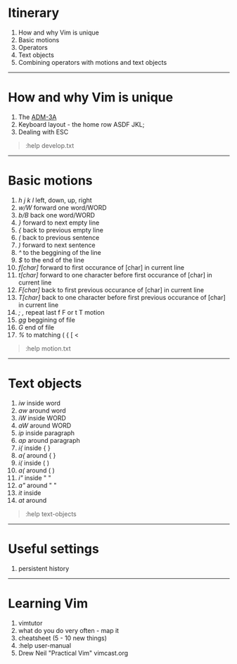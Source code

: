 
# Itinerary

   1. How and why Vim is unique
   2. Basic motions
   3. Operators
   4. Text objects
   5. Combining operators with motions and text objects


---

# How and why Vim is unique

  1. The [ADM-3A](https://upload.wikimedia.org/wikipedia/commons/7/77/Adm3aimage.jpg)
  2. Keyboard layout - the home row ASDF JKL;
  3. Dealing with ESC


>:help develop.txt

---

# Basic motions


  1.  *h j k l*        left, down, up, right
  2.  *w/W*            forward one word/WORD
  3.  *b/B*            back one word/WORD
  4.  *}*              forward to next empty line
  5.  *{*              back to previous empty line
  6.  *(*              back to previous sentence
  7.  *)*              forward to next sentence
  8.  *^*              to the beggining of the line
  9.  *$*              to the end of the line
  10. *f[char]*        forward to first occurance of [char] in current line
  11. *t[char]*        forward to one character before first occurance of [char] in current line
  12. *F[char]*        back to first previous occurance of [char] in current line
  13. *T[char]*        back to one character before first previous occurance of [char] in current line
  14. *; ,*            repeat last f F or t T motion
  15. *gg*             beggining of file
  16. *G*              end of file
  17. *%*              to matching ( { [ <

  >:help motion.txt

---

# Text objects

  1.  *iw*      inside word
  2.  *aw*      around word
  3.  *iW*      inside WORD
  4.  *aW*      around WORD
  5.  *ip*      inside paragraph
  6.  *ap*      around paragraph
  7.  *i{*      inside  { }
  8.  *a{*      around  { }
  9.  *i(*      inside  ( )
  10. *a(*      around  ( )
  11. *i"*      inside  " "
  12. *a"*      around  " "
  13. *it*      inside  <tag/>
  14. *at*      around  <tag/>

  >:help text-objects

---

# Useful settings

  1. persistent history

---

# Learning Vim

  1. vimtutor
  2. what do you do very often - map it
  3. cheatsheet (5 - 10 new things)
  4. :help user-manual
  5. Drew Neil
    "Practical Vim"
    vimcast.org
